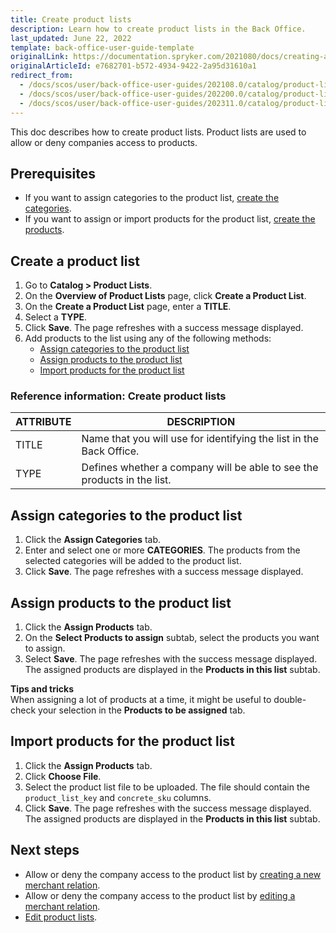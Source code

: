 ```yaml
---
title: Create product lists
description: Learn how to create product lists in the Back Office.
last_updated: June 22, 2022
template: back-office-user-guide-template
originalLink: https://documentation.spryker.com/2021080/docs/creating-a-product-list
originalArticleId: e7682701-b572-4934-9422-2a95d31610a1
redirect_from:
  - /docs/scos/user/back-office-user-guides/202108.0/catalog/product-lists/creating-product-lists.html
  - /docs/scos/user/back-office-user-guides/202200.0/catalog/product-lists/creating-product-lists.html
  - /docs/scos/user/back-office-user-guides/202311.0/catalog/product-lists/creating-product-lists.html  
---
```


This doc describes how to create product lists. Product lists are used to allow or deny companies access to products.

## Prerequisites

* If you want to assign categories to the product list, [create the categories](/docs/pbc/all/product-information-management/{{page.version}}/base-shop/manage-in-the-back-office/categories/create-categories.html).
* If you want to assign or import products for the product list, [create the products](/docs/pbc/all/product-information-management/{{page.version}}/base-shop/manage-in-the-back-office/products/manage-product-variants/add-product-alternatives.html).

## Create a product list

1. Go to **Catalog&nbsp;<span aria-label="and then">></span> Product Lists**.
2. On the **Overview of Product Lists** page, click **Create a Product List**.
3. On the **Create a Product List** page, enter a **TITLE**.
4. Select a **TYPE**.
5. Click **Save**.
    The page refreshes with a success message displayed.
6. Add products to the list using any of the following methods:
    * [Assign categories to the product list](#assign-categories-to-the-product-list)
    * [Assign products to the product list](#assign-products-to-the-product-list)
    * [Import products for the product list](#import-products-for-the-product-list)

### Reference information: Create product lists

| ATTRIBUTE | DESCRIPTION |
|-|-|
| TITLE | Name that you will use for identifying the list in the Back Office. |
| TYPE | Defines whether a company will be able to see the products in the list. |

## Assign categories to the product list

1. Click the **Assign Categories** tab.
2. Enter and select one or more **CATEGORIES**.
    The products from the selected categories will be added to the product list.
3. Click **Save**.
    The page refreshes with a success message displayed.

## Assign products to the product list

1. Click the **Assign Products** tab.
2. On the **Select Products to assign** subtab, select the products you want to assign.
3. Select **Save**.
    The page refreshes with the success message displayed. The assigned products are displayed in the **Products in this list** subtab.

**Tips and tricks**
<br> When assigning a lot of products at a time, it might be useful to double-check your selection in the **Products to be assigned** tab.

## Import products for the product list

1. Click the **Assign Products** tab.
2. Click **Choose File**.
3. Select the product list file to be uploaded. The file should contain the `product_list_key` and `concrete_sku` columns.
4. Click **Save**.
    The page refreshes with the success message displayed. The assigned products are displayed in the **Products in this list** subtab.    


## Next steps

* Allow or deny the company access to the product list by [creating a new merchant relation](/docs/pbc/all/merchant-management/{{page.version}}/base-shop/manage-in-the-back-office/create-merchant-relations.html).
* Allow or deny the company access to the product list by [editing a merchant relation](/docs/pbc/all/merchant-management/{{page.version}}/base-shop/manage-in-the-back-office/edit-merchant-relations.html).
* [Edit product lists](/docs/pbc/all/product-information-management/{{page.version}}/base-shop/manage-in-the-back-office/product-lists/edit-product-lists.html).
